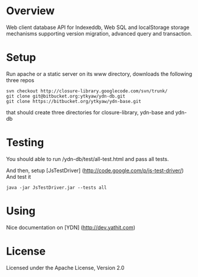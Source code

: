 # Overview #

Web client database API for Indexeddb, Web SQL and
localStorage storage mechanisms supporting version migration, advanced query and transaction.

# Setup #

Run apache or a static server on its www directory, downloads the following three repos

    svn checkout http://closure-library.googlecode.com/svn/trunk/
    git clone git@bitbucket.org:ytkyaw/ydn-db.git
    git clone https://bitbucket.org/ytkyaw/ydn-base.git

that should create three directories for closure-library, ydn-base and ydn-db

# Testing #

You should able to run /ydn-db/test/all-test.html and pass all tests.

And then, setup [JsTestDriver]  (http://code.google.com/p/js-test-driver/)
And test it

    java -jar JsTestDriver.jar --tests all

# Using #

Nice documentation on [YDN] (http://dev.yathit.com)


# License #
Licensed under the Apache License, Version 2.0